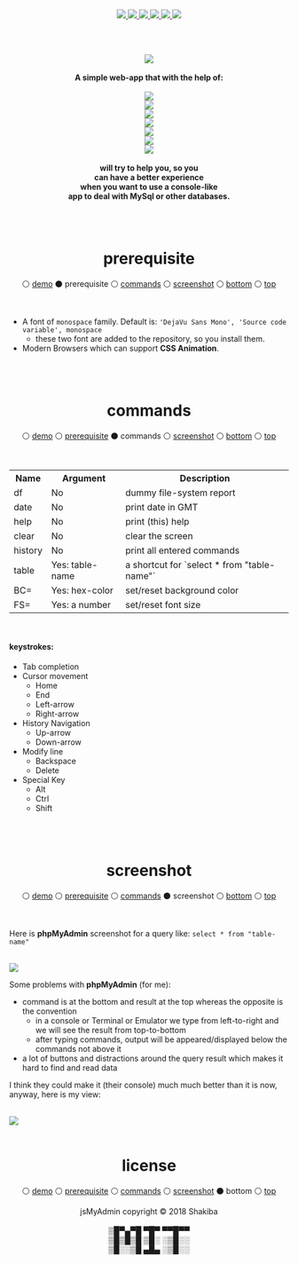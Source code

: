 <br>
<p id="top" align="center">
  <a href="https://k-five.github.io/jsMyAdmin/">
    <img src="./res/demo.svg" />
  </a>
  <a href="#prerequisite">
    <img src="./res/prerequisite.svg" />
  </a>
  <a href="#commands">
    <img src="./res/commands.svg" />
  </a>
  <a href="#screenshot">
    <img src="./res/screenshot.svg" />
  </a>
  <a href="#bottom">
    <img src="./res/bottom.svg" />
  </a>
  <a href="https://github.com/k-five/jsMyAdmin/blob/master/LICENSE">
    <img src="./res/license.svg" />
  </a>
</p>

<br>
<br>
<p align="center">
  <img src="./res/jsmyadmin.svg" /> <br> <br>
  <strong>A simple web-app that with the help of:</strong><br><br>
  <img src="./res/js.svg" /> <br>
  <img src="./res/ajax.svg" /> <br>
  <img src="./res/html.svg" /> <br>
  <img src="./res/css.svg" /> <br>
  <img src="./res/php.svg" /> <br>
  <img src="./res/json.svg" /> <br>
  <img src="./res/mysql.svg" /> <br> <br>
  <strong>will try to help you, so you</strong><br>
  <strong>can have a better experience</strong><br>
  <strong>when you want to use a console-like</strong><br>
  <strong>app to deal with MySql or other databases.</strong><br>
</p>

<br>
<br>
<h1 id="prerequisite" align="center">prerequisite</h1>
<p align="center">
  &#9898; <a href="https://k-five.github.io/jsMyAdmin/">demo</a>
  &#9899; prerequisite
  &#9898; <a href="#commands">commands</a>
  &#9898; <a href="#screenshot">screenshot</a>
  &#9898; <a href="#bottom">bottom</a>
  &#9898; <a href="#top">top</a>
</p>
<br>

 - A font of `monospace` family. Default is: `'DejaVu Sans Mono', 'Source code variable', monospace`  
   - these two font are added to the repository, so you install them.  
 - Modern Browsers which can support **CSS Animation**.  

<br>
<br>
<h1 id="commands" align="center">commands</h1>
<p align="center">
  &#9898; <a href="https://k-five.github.io/jsMyAdmin/">demo</a>
  &#9898; <a href="#prerequisite">prerequisite</a>
  &#9899; commands
  &#9898; <a href="#screenshot">screenshot</a>
  &#9898; <a href="#bottom">bottom</a>
  &#9898; <a href="#top">top</a>
</p>
<br>

<table>
    <tr>
      <th>Name</th>
      <th>Argument</th>
      <th>Description</th>
    </tr>
    <tr>
      <td>df</td>
      <td>No</td>
      <td>dummy file-system report</td>
    </tr>
    <tr>
      <td>date</td>
      <td>No</td>
      <td>print date in GMT</td>
    </tr>
    <tr>
      <td>help</td>
      <td>No</td>
      <td>print (this) help</td>
    </tr>
    <tr>
      <td>clear</td>
      <td>No</td>
      <td>clear the screen</td>
    </tr>
    <tr>
      <td>history</td>
      <td>No</td>
      <td>print all entered commands</td>
    </tr>
    <tr>
      <td>table</td>
      <td>Yes: table-name</td>
      <td>a shortcut for `select * from "table-name"`</td>
    </tr>
    <tr>
      <td>BC=</td>
      <td>Yes: hex-color</td>
      <td>set/reset background color</td>
    </tr>
    <tr>
      <td>FS=</td>
      <td>Yes: a number</td>
      <td>set/reset font size</td>
    </tr>
</table>
<br>

<h4>keystrokes:</h4>

 - Tab completion  
 - Cursor movement  
   - Home  
   - End  
   - Left-arrow  
   - Right-arrow  
 - History Navigation  
   - Up-arrow  
   - Down-arrow  
 - Modify line  
   - Backspace  
   - Delete  
 - Special Key  
   - Alt  
   - Ctrl  
   - Shift  

<br>
<br>
<h1 id="screenshot" align="center">screenshot</h1>
<p align="center">
  &#9898; <a href="https://k-five.github.io/jsMyAdmin/">demo</a>
  &#9898; <a href="#prerequisite">prerequisite</a>
  &#9898; <a href="#commands">commands</a>
  &#9899; screenshot
  &#9898; <a href="#bottom">bottom</a>
  &#9898; <a href="#top">top</a>
</p>
<br>

Here is **phpMyAdmin** screenshot for a query like: `select * from "table-name"`

<br>
<img src="res/phpMyAdmin.png" />
<br>

Some problems with **phpMyAdmin** (for me):
 - command is at the bottom and result at the top whereas the opposite is the convention
   - in a console or Terminal or Emulator we type from left-to-right and we will see the result from top-to-bottom
   - after typing commands, output will be appeared/displayed below the commands not above it
 - a lot of buttons and distractions around the query result which makes it hard to find and read data

I think they could make it (their console) much much better than it is now, anyway, here is my view:

<br>
<img src="res/jsMyAdmin.png" />

<br>
<br>
<h1 id="license" align="center">license</h1>
<p align="center">
  &#9898; <a href="https://k-five.github.io/jsMyAdmin/">demo</a>
  &#9898; <a href="#prerequisite">prerequisite</a>
  &#9898; <a href="#commands">commands</a>
  &#9898; <a href="#screenshot">screenshot</a>
  &#9899; bottom
  &#9898; <a href="#top">top</a>
</p>
<p id="bottom" align="center">
  jsMyAdmin copyright &copy; 2018 Shakiba
  <br>
  <br>
  ▒█▀▄▀█ ▀█▀ ▀▀█▀▀<br>
  ▒█▒█▒█ ▒█░ ░▒█░░<br>
  ▒█░░▒█ ▄█▄ ░▒█░░<br>
</p>

